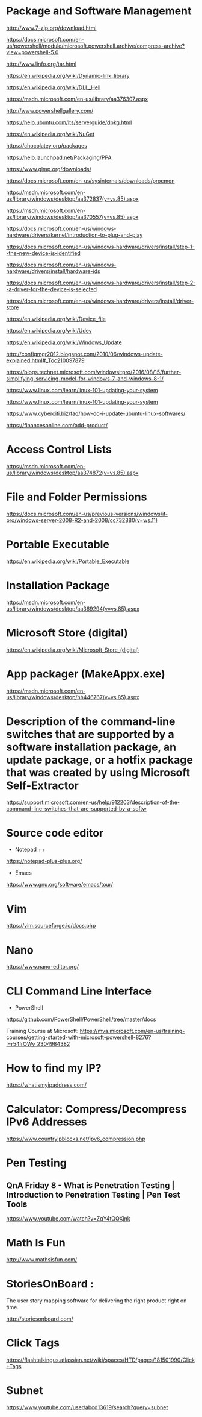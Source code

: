 
# Package and Software Management

http://www.7-zip.org/download.html

https://docs.microsoft.com/en-us/powershell/module/microsoft.powershell.archive/compress-archive?view=powershell-5.0

http://www.linfo.org/tar.html

https://en.wikipedia.org/wiki/Dynamic-link_library

https://en.wikipedia.org/wiki/DLL_Hell

https://msdn.microsoft.com/en-us/library/aa376307.aspx

http://www.powershellgallery.com/

https://help.ubuntu.com/lts/serverguide/dpkg.html

https://en.wikipedia.org/wiki/NuGet

https://chocolatey.org/packages

https://help.launchpad.net/Packaging/PPA

https://www.gimp.org/downloads/

https://docs.microsoft.com/en-us/sysinternals/downloads/procmon

https://msdn.microsoft.com/en-us/library/windows/desktop/aa372837(v=vs.85).aspx

https://msdn.microsoft.com/en-us/library/windows/desktop/aa370557(v=vs.85).aspx

https://docs.microsoft.com/en-us/windows-hardware/drivers/kernel/introduction-to-plug-and-play

https://docs.microsoft.com/en-us/windows-hardware/drivers/install/step-1--the-new-device-is-identified

https://docs.microsoft.com/en-us/windows-hardware/drivers/install/hardware-ids

https://docs.microsoft.com/en-us/windows-hardware/drivers/install/step-2--a-driver-for-the-device-is-selected

https://docs.microsoft.com/en-us/windows-hardware/drivers/install/driver-store

https://en.wikipedia.org/wiki/Device_file

https://en.wikipedia.org/wiki/Udev

https://en.wikipedia.org/wiki/Windows_Update

http://configmgr2012.blogspot.com/2010/06/windows-update-explained.html#_Toc210097879

https://blogs.technet.microsoft.com/windowsitpro/2016/08/15/further-simplifying-servicing-model-for-windows-7-and-windows-8-1/

https://www.linux.com/learn/linux-101-updating-your-system

https://www.linux.com/learn/linux-101-updating-your-system

https://www.cyberciti.biz/faq/how-do-i-update-ubuntu-linux-softwares/

https://financesonline.com/add-product/

# Access Control Lists

https://msdn.microsoft.com/en-us/library/windows/desktop/aa374872(v=vs.85).aspx

# File and Folder Permissions

https://docs.microsoft.com/en-us/previous-versions/windows/it-pro/windows-server-2008-R2-and-2008/cc732880(v=ws.11)

# Portable Executable
https://en.wikipedia.org/wiki/Portable_Executable

# Installation Package
https://msdn.microsoft.com/en-us/library/windows/desktop/aa369294(v=vs.85).aspx

# Microsoft Store (digital)

https://en.wikipedia.org/wiki/Microsoft_Store_(digital)

# App packager (MakeAppx.exe)
https://msdn.microsoft.com/en-us/library/windows/desktop/hh446767(v=vs.85).aspx

# Description of the command-line switches that are supported by a software installation package, an update package, or a hotfix package that was created by using Microsoft Self-Extractor

https://support.microsoft.com/en-us/help/912203/description-of-the-command-line-switches-that-are-supported-by-a-softw

# Source code editor
- Notepad ++

https://notepad-plus-plus.org/
- Emacs

https://www.gnu.org/software/emacs/tour/

# Vim

https://vim.sourceforge.io/docs.php

# Nano

https://www.nano-editor.org/

# CLI Command Line Interface
- PowerShell

https://github.com/PowerShell/PowerShell/tree/master/docs

Training Course at Microsoft: https://mva.microsoft.com/en-us/training-courses/getting-started-with-microsoft-powershell-8276?l=r54IrOWy_2304984382



# How to find my IP?

https://whatismyipaddress.com/

# Calculator: Compress/Decompress IPv6 Addresses

https://www.countryipblocks.net/ipv6_compression.php

# Pen Testing
## QnA Friday 8 - What is Penetration Testing | Introduction to Penetration Testing | Pen Test Tools

https://www.youtube.com/watch?v=ZqY4tQQXjnk

# Math Is Fun
http://www.mathsisfun.com/

# StoriesOnBoard : 

The user story mapping software 
for delivering the right product right on time.

http://storiesonboard.com/

# Click Tags
https://flashtalkingus.atlassian.net/wiki/spaces/HTD/pages/181501990/Click+Tags

# Subnet
https://www.youtube.com/user/abcd13619/search?query=subnet


